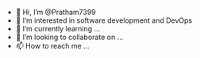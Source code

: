 - 👋 Hi, I’m @Pratham7399
- 👀 I’m interested in software development and DevOps
- 🌱 I’m currently learning ...
- 💞️ I’m looking to collaborate on ...
- 📫 How to reach me ...

<!---
Pratham7399/Pratham7399 is a ✨ special ✨ repository because its `README.md` (this file) appears on your GitHub profile.
You can click the Preview link to take a look at your changes.
--->
